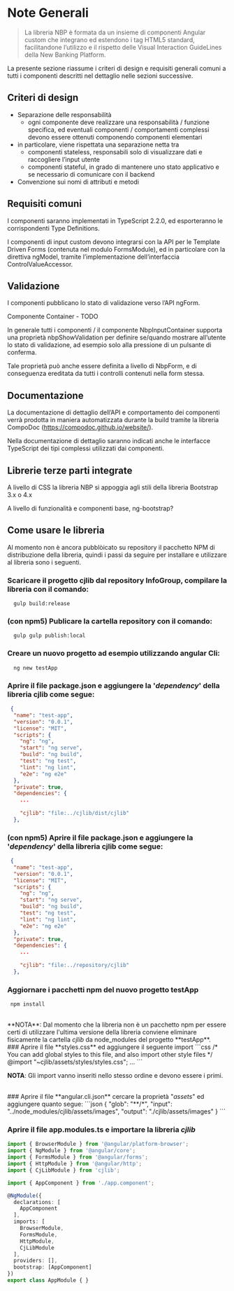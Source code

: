 # Note Generali

> La libreria NBP è formata da un insieme di componenti Angular custom che integrano ed estendono i tag HTML5 standard, facilitandone l’utilizzo e il rispetto delle Visual Interaction GuideLines della New Banking Platform.

La presente sezione riassume i criteri di design e requisiti generali comuni a tutti i componenti descritti nel dettaglio nelle sezioni successive.


## Criteri di design
 * Separazione delle responsabilità
    * ogni componente deve realizzare una responsabilità / funzione specifica, ed eventuali componenti / comportamenti complessi devono essere ottenuti componendo componenti elementari
  * in particolare, viene rispettata una separazione netta tra 
    * componenti stateless, responsabili solo di visualizzare dati e raccogliere l’input utente
    * componenti stateful, in grado di mantenere uno stato applicativo e se necessario di comunicare con il backend
  * Convenzione sui nomi di attributi e metodi

## Requisiti comuni
I componenti saranno implementati in TypeScript 2.2.0, ed esporteranno le corrispondenti Type Definitions. 

I componenti di input custom devono integrarsi con la API per le Template Driven Forms (contenuta nel modulo FormsModule), ed in particolare con la direttiva ngModel, tramite l’implementazione dell’interfaccia ControlValueAccessor.

## Validazione
I componenti pubblicano lo stato di validazione verso l’API ngForm. 

Componente Container - TODO

In generale tutti i componenti / il componente NbpInputContainer supporta una proprietà nbpShowValidation per definire se/quando mostrare all’utente lo stato di validazione, ad esempio solo alla pressione di un pulsante di conferma. 

Tale proprietà può anche essere definita a livello di NbpForm, e di conseguenza ereditata da tutti i controlli contenuti nella form stessa.

## Documentazione

La documentazione di dettaglio dell’API e comportamento dei componenti verrà prodotta in maniera automatizzata durante la build tramite la libreria CompoDoc (https://compodoc.github.io/website/).

Nella documentazione di dettaglio  saranno indicati anche le interfacce TypeScript dei tipi complessi utilizzati dai componenti.

## Librerie terze parti integrate
A livello di CSS la libreria NBP si appoggia agli stili della libreria Bootstrap 3.x o 4.x

A livello di funzionalità e componenti base, ng-bootstrap? 


## Come usare le libreria
Al momento non è ancora pubblòicato su repository il pacchetto NPM di distribuzione della libreria, quindi i passi da seguire per installare e utilizzare al libreria sono i seguenti.

### Scaricare il progetto cjlib dal repository InfoGroup, compilare la libreria con il comando:

```
  gulp build:release
```

### (con npm5) Publicare la cartella  repository con il comando:
```
  gulp gulp publish:local
```

### Creare un nuovo progetto ad esempio utilizzando angular Cli:

```
  ng new testApp
```

### Aprire il file package.json e aggiungere la '<i>dependency</i>' della libreria **cjlib** come segue:

```json
 {
  "name": "test-app",
  "version": "0.0.1",
  "license": "MIT",
  "scripts": {
    "ng": "ng",
    "start": "ng serve",
    "build": "ng build",
    "test": "ng test",
    "lint": "ng lint",
    "e2e": "ng e2e"
  },
  "private": true,
  "dependencies": {
    ...
    
    "cjlib": "file:../cjlib/dist/cjlib"
  },
```
### (con npm5) Aprire il file package.json e aggiungere la '<i>dependency</i>' della libreria **cjlib** come segue:

```json
 {
  "name": "test-app",
  "version": "0.0.1",
  "license": "MIT",
  "scripts": {
    "ng": "ng",
    "start": "ng serve",
    "build": "ng build",
    "test": "ng test",
    "lint": "ng lint",
    "e2e": "ng e2e"
  },
  "private": true,
  "dependencies": {
    ...
    
    "cjlib": "file:../repository/cjlib"
  },
```

### Aggiornare i pacchetti **npm** del nuovo progetto testApp

``` 
 npm install
```

<br />
**NOTA**: Dal momento che la libreria non è un pacchetto npm per essere certi di utilizzare l'ultima versione della libreria conviene eliminare fisicamente la cartella <i>cjlib</i> da node_modules del progetto **testApp**.

<br />
### Aprire il file **styles.css** ed aggiungere il seguente import
```css
/* You can add global styles to this file, and also import other style files */
@import "~cjlib/assets/styles/styles.css";
...
```
<br />

**NOTA**: Gli import vanno inseriti nello stesso ordine e devono essere i primi.

<br />
### Aprire il file **angular.cli.json** cercare la proprietà "<i>assets</i>" ed aggiungere quanto segue:
```json
  { "glob": "**/*", "input": "../node_modules/cjlib/assets/images", "output": "./cjlib/assets/images" }
```
<br />

### Aprire il file **app.modules.ts** e importare la libreria <i>cjlib</i>

```typescript
import { BrowserModule } from '@angular/platform-browser';
import { NgModule } from '@angular/core';
import { FormsModule } from '@angular/forms';
import { HttpModule } from '@angular/http';
import { CjLibModule } from 'cjlib'; 

import { AppComponent } from './app.component';

@NgModule({
  declarations: [
    AppComponent
  ],
  imports: [
    BrowserModule,
    FormsModule,
    HttpModule,
    CjLibModule
  ],
  providers: [],
  bootstrap: [AppComponent]
})
export class AppModule { }
```



 
